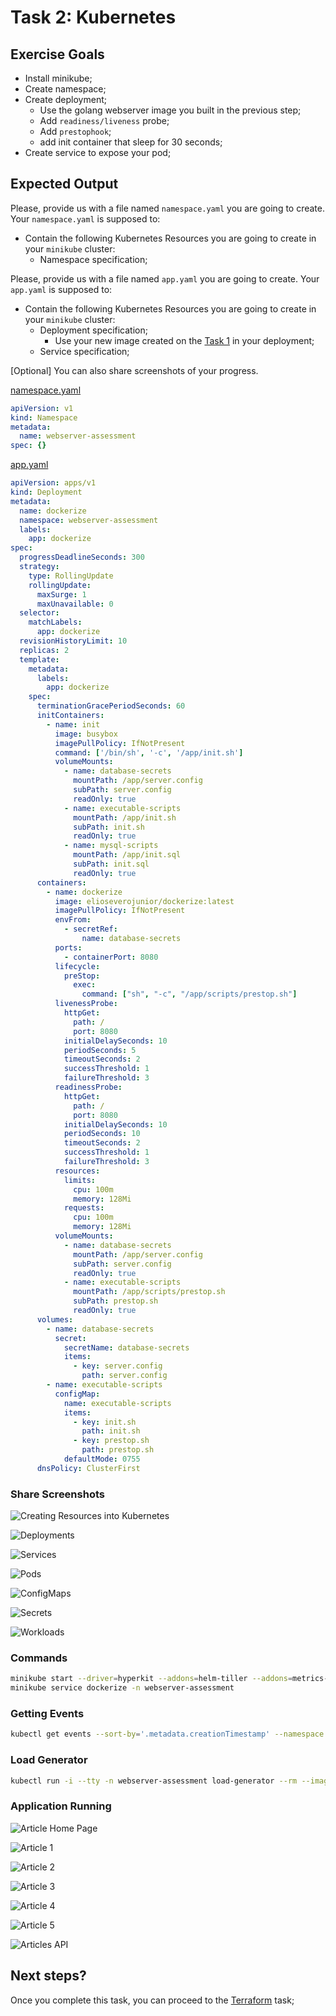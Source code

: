 # Task 2: Kubernetes

## Exercise Goals

* Install minikube;
* Create namespace;
* Create deployment;
  * Use the golang webserver image you built in the previous step;
  * Add `readiness/liveness` probe;
  * Add `prestophook`;
  * add init container that sleep for 30 seconds;
* Create service to expose your pod;

## Expected Output

Please, provide us with a file named `namespace.yaml` you are going to create. Your `namespace.yaml` is supposed to:

* Contain the following Kubernetes Resources you are going to create in your `minikube` cluster:
  * Namespace specification;

Please, provide us with a file named `app.yaml` you are going to create. Your `app.yaml` is supposed to:

* Contain the following Kubernetes Resources you are going to create in your `minikube` cluster:
  * Deployment specification;
    * Use your new image created on the [Task 1](../dockerize) in your deployment;
  * Service specification;

[Optional] You can also share screenshots of your progress.

[namespace.yaml](./namespace.yaml)

```yaml
apiVersion: v1
kind: Namespace
metadata:
  name: webserver-assessment
spec: {}
```

[app.yaml](./app.yaml)
```yaml
apiVersion: apps/v1
kind: Deployment
metadata:
  name: dockerize
  namespace: webserver-assessment
  labels:
    app: dockerize
spec:
  progressDeadlineSeconds: 300
  strategy:
    type: RollingUpdate
    rollingUpdate:
      maxSurge: 1
      maxUnavailable: 0
  selector:
    matchLabels:
      app: dockerize
  revisionHistoryLimit: 10
  replicas: 2
  template:
    metadata:
      labels:
        app: dockerize
    spec:
      terminationGracePeriodSeconds: 60
      initContainers:
        - name: init
          image: busybox
          imagePullPolicy: IfNotPresent
          command: ['/bin/sh', '-c', '/app/init.sh']
          volumeMounts:
            - name: database-secrets
              mountPath: /app/server.config
              subPath: server.config
              readOnly: true
            - name: executable-scripts
              mountPath: /app/init.sh
              subPath: init.sh
              readOnly: true
            - name: mysql-scripts
              mountPath: /app/init.sql
              subPath: init.sql
              readOnly: true
      containers:
        - name: dockerize
          image: elioseverojunior/dockerize:latest
          imagePullPolicy: IfNotPresent
          envFrom:
            - secretRef:
                name: database-secrets
          ports:
            - containerPort: 8080
          lifecycle:
            preStop:
              exec:
                command: ["sh", "-c", "/app/scripts/prestop.sh"]
          livenessProbe:
            httpGet:
              path: /
              port: 8080
            initialDelaySeconds: 10
            periodSeconds: 5
            timeoutSeconds: 2
            successThreshold: 1
            failureThreshold: 3
          readinessProbe:
            httpGet:
              path: /
              port: 8080
            initialDelaySeconds: 10
            periodSeconds: 10
            timeoutSeconds: 2
            successThreshold: 1
            failureThreshold: 3
          resources:
            limits:
              cpu: 100m
              memory: 128Mi
            requests:
              cpu: 100m
              memory: 128Mi
          volumeMounts:
            - name: database-secrets
              mountPath: /app/server.config
              subPath: server.config
              readOnly: true
            - name: executable-scripts
              mountPath: /app/scripts/prestop.sh
              subPath: prestop.sh
              readOnly: true
      volumes:
        - name: database-secrets
          secret:
            secretName: database-secrets
            items:
              - key: server.config
                path: server.config
        - name: executable-scripts
          configMap:
            name: executable-scripts
            items:
              - key: init.sh
                path: init.sh
              - key: prestop.sh
                path: prestop.sh
            defaultMode: 0755
      dnsPolicy: ClusterFirst
```

### Share Screenshots

![Creating Resources into Kubernetes](.images/creating_resources.png "Creating Resources")

![Deployments](.images/deployments.png "Deployments")

![Services](.images/services.png "Services")

![Pods](.images/pods.png "Pods")

![ConfigMaps](.images/configmaps.png "ConfigMaps")

![Secrets](.images/secrets.png "Secrets")

![Workloads](.images/workloads.png "Workloads")

### Commands

```bash
minikube start --driver=hyperkit --addons=helm-tiller --addons=metrics-server --addons=metallb --addons=dashboard
minikube service dockerize -n webserver-assessment
```

### Getting Events
```bash
kubectl get events --sort-by='.metadata.creationTimestamp' --namespace webserver-assessment
```

### Load Generator
```bash
kubectl run -i --tty -n webserver-assessment load-generator --rm --image=busybox:1.28 --restart=Never -- /bin/sh -c "while sleep 0.01; do wget -q -O- http://dockerize/api/articles; done"
```

### Application Running

![Article Home Page](.images/article.png "Article Home Page")

![Article 1](.images/article-1.png "Article 1")

![Article 2](.images/article-2.png "Article 2")

![Article 3](.images/article-3.png "Article 3")

![Article 4](.images/article-4.png "Article 4")

![Article 5](.images/article-5.png "Article 5")

![Articles API](.images/articles-api.png "Articles API")

## Next steps?

Once you complete this task, you can proceed to the [Terraform](../terraform) task;
